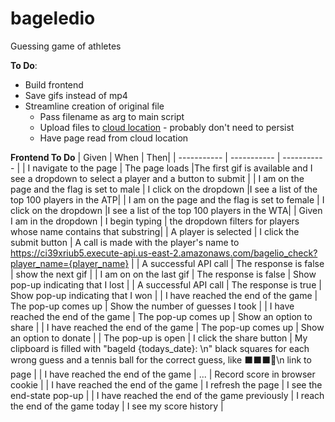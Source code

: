 # bageledio
Guessing game of athletes

**To Do**:
* Build frontend
* Save gifs instead of mp4
* Streamline creation of original file
  * Pass filename as arg to main script
  * Upload files to [cloud location](https://stackoverflow.com/questions/16799956/javascript-to-download-a-file-from-amazon-s3-bucket) - probably don't need to persist 
  * Have page read from cloud location

**Frontend To Do**
| Given       | When | Then|
| ----------- | ----------- | ----------- |
| I navigate to the page | The page loads |The first gif is available and I see a dropdown to select a player and a button to submit |
| I am on the page and the flag is set to male | I click on the dropdown |I see a list of the top 100 players in the ATP|
| I am on the page and the flag is set to female | I click on the dropdown |I see a list of the top 100 players in the WTA|
| Given I am in the dropdown | I begin typing | the dropdown filters for players whose name contains that substring|
| A player is selected | I click the submit button | A call is made with the player's name to https://ci39xriub5.execute-api.us-east-2.amazonaws.com/bagelio_check?player_name={player_name} |
| A successful API call | The response is false | show the next gif |
| I am on on the last gif | The response is false | Show pop-up indicating that I lost |
| A successful API call | The response is true | Show pop-up indicating that I won |
| I have reached the end of the game | The pop-up comes up | Show the number of guesses I took |
| I have reached the end of the game | The pop-up comes up | Show an option to share |
| I have reached the end of the game | The pop-up comes up | Show an option to donate |
| The pop-up is open | I click  the share button | My clipboard is filled with "bageld {todays_date}: \n" black squares for each wrong guess and a tennis ball for the correct guess, like ⬛️⬛️⬛️🎾\n link to page |
| I have reached the end of the game | ... | Record score in browser cookie |
| I have reached the end of the game | I refresh the page | I see the end-state pop-up |
| I have reached the end of the game previously | I reach the end of the game today | I see my score history |
